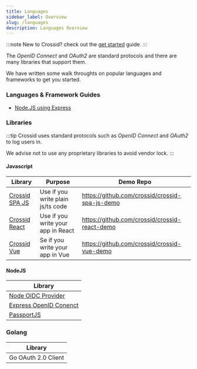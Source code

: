 ```yaml
---
title: Languages
sidebar_label: Overview
slug: /languages
description: Languages Overview
---
```


:::note
New to Crossid? check out the [get started](/docs/guides/get-started) guide.
:::

The _OpenID Connect_ and _OAuth2_ are standard protocols and there are many libraries that support them.

We have written some walk throughts on popular languages and frameworks to get you started.

### Languages & Framework Guides

- [Node.JS using Express](/docs/langs/backend/nodejs-express)

### Libraries

:::tip
Crossid uses standard protocols such as _OpenID Connect_ and _OAuth2_ to log users in.

We advise not to use any proprietary libraries to avoid vendor lock.
:::

#### Javascript

| Library                                                                   | Purpose| Demo Repo | 
| ------------------------------------------------------------------------- |--------|  -------|
| [Crossid SPA JS](https://github.com/crossid/crossid-spa-js)               | Use if you write plain js/ts code | https://github.com/crossid/crossid-spa-js-demo |
| [Crossid React](https://github.com/crossid/crossid-react)                 | Use if you write your app in React  | https://github.com/crossid/crossid-react-demo |
| [Crossid Vue](https://github.com/crossid/crossid-vue)                     | Se if you write your app in Vue  | https://github.com/crossid/crossid-vue-demo |

#### NodeJS

| Library                                                                   |
| ------------------------------------------------------------------------- |
| [Node OIDC Provider](https://github.com/panva/node-oidc-provider)         |
| [Express OpenID Conenct](https://github.com/auth0/express-openid-connect) |
| [PassportJS](http://www.passportjs.org)                                   |

### Golang

| Library             |
| ------------------- |
| Go OAuth 2.0 Client |
